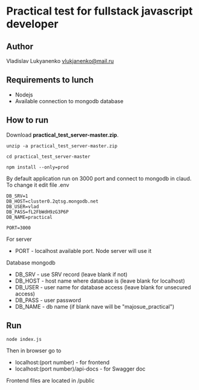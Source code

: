 # Practical test for fullstack javascript developer

## Author
Vladislav Lukyanenko <vlukjanenko@mail.ru>

## Requirements to lunch
- Nodejs
- Available connection to mongodb database
## How to run
Download __practical_test_server-master.zip__.

```
unzip -a practical_test_server-master.zip

cd practical_test_server-master

npm install --only=prod

```
By default application run on 3000 port and connect to mongodb in claud.
To change it edit file .env
```
DB_SRV=1
DB_HOST=cluster0.2qtsg.mongodb.net
DB_USER=vlad
DB_PASS=fL2FbWdH9zG3P6P
DB_NAME=practical

PORT=3000
```

For server

- PORT - localhost available port. Node server will use it

Database mongodb

- DB_SRV - use SRV record (leave blank if not)
- DB_HOST - host name where database is (leave blank for localhost)
- DB_USER - user name for database access (leave blank for unsecured access)
- DB_PASS - user password
- DB_NAME - db name (if blank nave will be "majosue_practical")
## Run
```
node index.js
```
Then in browser go to
- localhost:(port number) - for frontend
- localhost:(port number)/api-docs - for Swagger doc


Frontend files are located in /public
